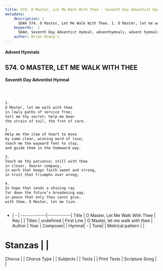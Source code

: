 ```yaml
---
title: 574. O Master, Let Me Walk With Thee - Seventh Day Adventist Hymnal
metadata:
    description: |
      SDAH 574. O Master, Let Me Walk With Thee. 1. O Master, let me walk with thee in lowly paths of service free; tell me thy secret; help me bear the strain of toil, the fret of care.
    keywords:  |
      SDAH, Seventh Day Adventist Hymnal, adventhymnals, advent hymnals, O Master, Let Me Walk With Thee, O Master, let me walk with thee 
    author: Brian Onang'o
---
```


#### Advent Hymnals
## 574. O MASTER, LET ME WALK WITH THEE
#### Seventh Day Adventist Hymnal

```txt



1.
O Master, let me walk with thee
in lowly paths of service free;
tell me thy secret; help me bear
the strain of toil, the fret of care.

2.
Help me the slow of heart to move
by some clear, winning word of love;
teach me the wayward feet to stay,
and guide them in the homeward way.

3.
Teach me thy patience; still with thee
in closer, dearer company,
in work that keeps faith sweet and strong,
in trust that triumphs over wrong;

4.
In hope that sends a shining ray
far down the future’s broadening way,
in peace that only thou canst give,
with thee, O Master, let me live.



```

- |   -  |
-------------|------------|
Title | O Master, Let Me Walk With Thee |
Key |  |
Titles | undefined |
First Line | O Master, let me walk with thee |
Author | 
Year | 
Composer|  |
Hymnal|  - |
Tune|  |
Metrical pattern | |
# Stanzas |  |
Chorus |  |
Chorus Type |  |
Subjects |  |
Texts |  |
Print Texts | 
Scripture Song |  |
  
